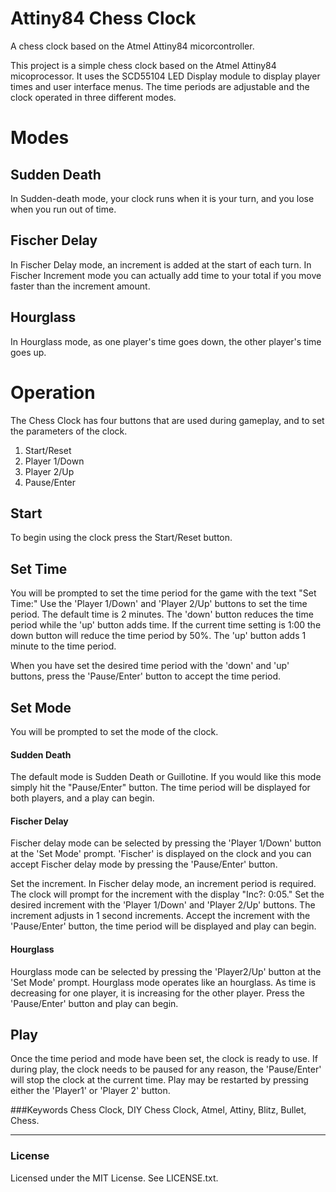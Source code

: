 # Attiny84 Chess Clock
A chess clock based on the Atmel Attiny84 micorcontroller.

This project is a simple chess clock based on the Atmel Attiny84 micoprocessor. It uses the SCD55104 LED Display 
module to display player times and user interface menus. The time periods are adjustable and the clock operated 
in three different modes. 

# Modes
## Sudden Death
In Sudden-death mode, your clock runs when it is your turn, and you lose when you run out of time. 

## Fischer Delay
In Fischer Delay mode, an increment is added at the start of each turn. In Fischer Increment mode you can actually 
add time to your total if you move faster than the increment amount. 

## Hourglass
In Hourglass mode, as one player's time goes down, the other player's time goes up. 

# Operation 
The Chess Clock has four buttons that are used during gameplay, and to set the parameters of the clock. 
1. Start/Reset
2. Player 1/Down
3. Player 2/Up
4. Pause/Enter

## Start
To begin using the clock press the Start/Reset button. 

## Set Time
You will be prompted to set the time period for the game with the text "Set Time:" Use the 'Player 1/Down' and 'Player 2/Up' buttons to set the time period. The default time is 2 minutes. The 'down' button reduces the time period while the 'up' button adds time. If the current time setting is 1:00 the down button will reduce the time period by 50%. The 'up' button adds 1 minute to the time period. 

When you have set the desired time period with the 'down' and 'up' buttons, press the 'Pause/Enter' button to accept the time period. 

## Set Mode
You will be prompted to set the mode of the clock.

#### Sudden Death
The default mode is Sudden Death or Guillotine. If you would like this mode simply hit the "Pause/Enter" button. 
The time period will be displayed for both players, and a play can begin. 

#### Fischer Delay
Fischer delay mode can be selected by pressing the 'Player 1/Down' button at the 'Set Mode' prompt. 'Fischer' is displayed on the clock and you can accept Fischer delay mode by pressing the 'Pause/Enter' button. 

Set the increment. 
In Fischer delay mode, an increment period is required. The clock will prompt for the increment with the display "Inc?: 0:05." Set the desired increment with the 'Player 1/Down' and 'Player 2/Up' buttons. The increment adjusts in 1 second increments. Accept the increment with the 'Pause/Enter' button, the time period will be displayed and play can begin.

#### Hourglass
Hourglass mode can be selected by pressing the 'Player2/Up' button at the 'Set Mode' prompt. Hourglass mode operates like an hourglass. As time is decreasing for one player, it is increasing for the other player. Press the 'Pause/Enter' button and play can begin. 

## Play
Once the time period and mode have been set, the clock is ready to use. If during play, the clock needs to be paused for any reason, the 'Pause/Enter' will stop the clock at the current time. Play may be restarted by pressing either the 'Player1' or 'Player 2' button.

###Keywords
Chess Clock, DIY Chess Clock, Atmel, Attiny, Blitz, Bullet, Chess.

- - - 
### License
Licensed under the MIT License. See LICENSE.txt. 

